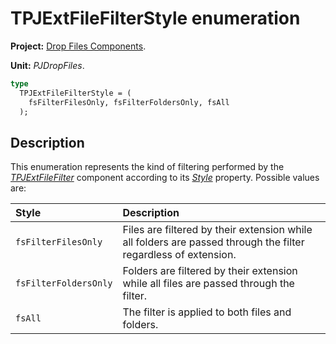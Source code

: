 # TPJExtFileFilterStyle enumeration #

**Project:** [Drop Files Components](../API.md).

**Unit:** _PJDropFiles_.

```pascal
type
  TPJExtFileFilterStyle = (
    fsFilterFilesOnly, fsFilterFoldersOnly, fsAll
  );
```

## Description ##

This enumeration represents the kind of filtering performed by the _[TPJExtFileFilter](./TPJExtFileFilter.md)_ component according to its _[Style](./TPJExtFileFilter-Style.md)_ property. Possible values are:

| Style | Description |
|:--------------------|:---------------------------------------------------------------------------------------------------------------|
| `fsFilterFilesOnly` | Files are filtered by their extension while all folders are passed through the filter regardless of extension. |
| `fsFilterFoldersOnly` | Folders are filtered by their extension while all files are passed through the filter. |
| `fsAll` | The filter is applied to both files and folders. |
